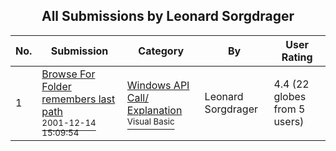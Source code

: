 ﻿<div align="center">

## All Submissions by Leonard Sorgdrager

</div>

No.  | Submission | Category | By   | User Rating
---- | ---------- | -------- | ---- | -----------
1 | [Browse For Folder remembers last path<br /><sup>2001-12-14 15:09:54</sup>](https://github.com/Planet-Source-Code/leonard-sorgdrager-browse-for-folder-remembers-last-path__1-28504) | [Windows API Call/ Explanation<br /><sup>Visual Basic</sup>](../ByCategory/windows-api-call-explanation__1-39.md) | Leonard Sorgdrager | 4.4 (22 globes from 5 users)
